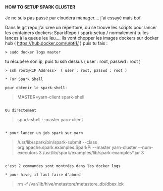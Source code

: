 #### HOW TO SETUP SPARK CLUSTER  


Je ne suis pas passé par cloudera manager.... j'ai essayé mais bof.

Dans le git repo j'ai cree un repertoire, ou se trouve les scripts pour lancer les containers dockers: SparkRepo / spark-setup / 
normalement tu les lances à la queue leu leu.... ils vont chopper les images dockers sur docker hub ( https://hub.docker.com/u/pti1/ )
puis tu fais : 

```
> sudo docker logs master
```

tu récupére son ip, puis tu ssh dessus ( user : root, passwd : root )

```
> ssh root@<IP Address>  ( user : root, passwd : root )

* For Spark Shell 

pour obtenir le spark-shell:
```
> MASTER=yarn-client 
> spark-shell
```

Ou directement
```
> spark-shell --master yarn-client
```

* pour lancer un job spark sur yarn 
```
> /usr/lib/spark/bin/spark-submit --class org.apache.spark.examples.SparkPi --master yarn-cluster --num-executors 3 /usr/lib/spark/examples/lib/spark-examples*.jar 3
```

c'est 2 commandes sont montrées dans les docker logs

* pour hive, il faut faire d'abord 
```
> rm -f /var/lib/hive/metastore/metastore_db/dbex.lck
```
